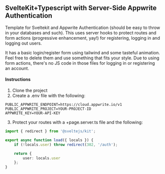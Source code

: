 ## SvelteKit+Typescript with Server-Side Appwrite Authentication

Template for Sveltekit and Appwrite Authentication (should be easy to throw in your databases and such).  This uses server hooks to protect routes and form actions (progressive enhancement, yay!) for registering, logging in and logging out users.

It has a basic login/register form using tailwind and some tasteful animation.  Feel free to delete them and use something that fits your style.  Due to using form actions, there's no JS code in those files for logging in or registering an account.

#### Instructions
1. Clone the project
2. Create a .env file with the following:
```env
PUBLIC_APPWRITE_ENDPOINT=https://cloud.appwrite.io/v1
PUBLIC_APPWRITE_PROJECT=YOUR-PROJECT-ID
APPWRITE_KEY=YOUR-API-KEY
```
3. Protect your routes with a +page.server.ts file and the following:
```ts
import { redirect } from '@sveltejs/kit';

export async function load({ locals }) {
	if (!locals.user) throw redirect(302, '/auth');

	return {
		user: locals.user
	};
}
```

